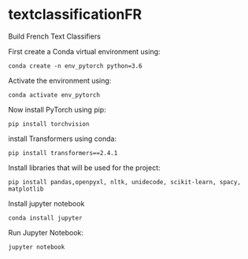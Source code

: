 # textclassificationFR
Build French Text Classifiers 


First create a Conda virtual environment using:

```
conda create -n env_pytorch python=3.6
```
Activate the environment using:
```
conda activate env_pytorch
```
Now install PyTorch using pip:
```
pip install torchvision
```
install Transformers using conda:
```
pip install transformers==2.4.1
```
Install libraries that will be used for the project:
```
pip install pandas,openpyxl, nltk, unidecode, scikit-learn, spacy, matplotlib
```

Install jupyter notebook
```
conda install jupyter
```
Run Jupyter Notebook:
```
jupyter notebook    
```

